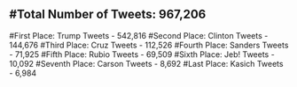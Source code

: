 #Total Number of Tweets: 967,206 
---
#First Place: Trump Tweets - 542,816
#Second Place: Clinton Tweets - 144,676
#Third Place: Cruz Tweets - 112,526
#Fourth Place: Sanders Tweets - 71,925
#Fifth Place: Rubio Tweets - 69,509
#Sixth Place: Jeb! Tweets - 10,092
#Seventh Place: Carson Tweets - 8,692
#Last Place: Kasich Tweets - 6,984
